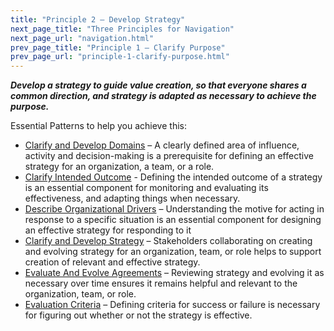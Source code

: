 ```yaml
---
title: "Principle 2 – Develop Strategy"
next_page_title: "Three Principles for Navigation"
next_page_url: "navigation.html"
prev_page_title: "Principle 1 – Clarify Purpose"
prev_page_url: "principle-1-clarify-purpose.html"
---
```




**_Develop a strategy to guide value creation, so that everyone shares a common direction, and strategy is adapted as necessary to achieve the purpose._**

Essential Patterns to help you achieve this:

-   [Clarify and Develop Domains](clarify-and-develop-domains.html) – A clearly defined area of influence, activity and decision-making is a prerequisite for defining an effective strategy for an organization, a team, or a role.
-   [Clarify Intended Outcome](clarify-intended-outcome.html) - Defining the intended outcome of a strategy is an essential component for monitoring and evaluating its effectiveness, and adapting things when necessary.
-   [Describe Organizational Drivers](describe-organizational-drivers.html) – Understanding the motive for acting in response to a specific situation is an essential component for designing an effective strategy for responding to it 
-   [Clarify and Develop Strategy](clarify-and-develop-strategy.html) – Stakeholders collaborating on creating and evolving strategy for an organization, team, or role helps to support creation of relevant and effective strategy.
-   [Evaluate And Evolve Agreements](evaluate-and-evolve-agreements.html) – Reviewing strategy and evolving it as necessary over time ensures it remains helpful and relevant to the organization, team, or role.
-   [Evaluation Criteria](evaluation-criteria.html) – Defining criteria for success or failure is necessary for figuring out whether or not the strategy is effective.
